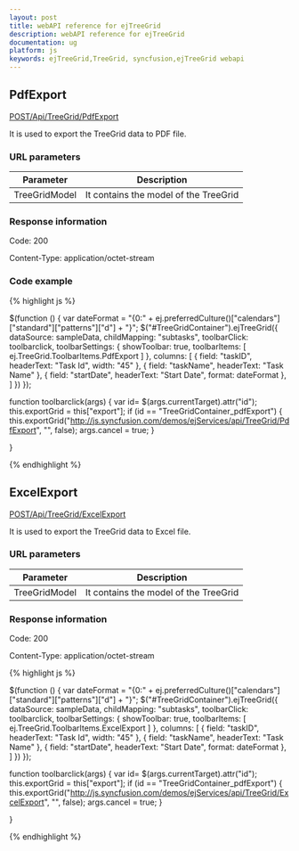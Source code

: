 ```yaml
---
layout: post
title: webAPI reference for ejTreeGrid
description: webAPI reference for ejTreeGrid
documentation: ug
platform: js
keywords: ejTreeGrid,TreeGrid, syncfusion,ejTreeGrid webapi
---
```


## PdfExport

[POST/Api/TreeGrid/PdfExport](http://js.syncfusion.com/demos/ejServices/api/TreeGrid/PdfExport)

It is used to export the TreeGrid data to PDF file.

### URL parameters

|  Parameter |  Description | 
|---|---|
|TreeGridModel|It contains the model of the TreeGrid|  

### Response information 

Code: 200

Content-Type: application/octet-stream	

### Code example 

{% highlight js %}

$(function () {
      var dateFormat = "{0:" + ej.preferredCulture()["calendars"]["standard"]["patterns"]["d"] + "}";
      $("#TreeGridContainer").ejTreeGrid({
      dataSource: sampleData,
      childMapping: "subtasks",
      toolbarClick: toolbarclick,
      toolbarSettings: {
      showToolbar: true,
      toolbarItems: [
      ej.TreeGrid.ToolbarItems.PdfExport
      ]
      },
      columns: [
      { field: "taskID", headerText: "Task Id", width: "45" },
      { field: "taskName", headerText: "Task Name" },
      { field: "startDate", headerText: "Start Date", format: dateFormat },               
      ]
      })
 });

function toolbarclick(args) {
      var id= $(args.currentTarget).attr("id");
      this.exportGrid = this["export"];
      if (id == "TreeGridContainer_pdfExport") { this.exportGrid("http://js.syncfusion.com/demos/ejServices/api/TreeGrid/PdfExport", "", false);
      args.cancel = true;
      }

}

{% endhighlight %}

## ExcelExport

[POST/Api/TreeGrid/ExcelExport](http://js.syncfusion.com/demos/ejServices/api/TreeGrid/ExcelExport)

It is used to export the TreeGrid data to Excel file.

### URL parameters

|  Parameter |  Description | 
|---|---|
|TreeGridModel|It contains the model of the TreeGrid|  

### Response information 

Code: 200

Content-Type: application/octet-stream	

{% highlight js %}

$(function () {
      var dateFormat = "{0:" + ej.preferredCulture()["calendars"]["standard"]["patterns"]["d"] + "}";
      $("#TreeGridContainer").ejTreeGrid({
      dataSource: sampleData,
      childMapping: "subtasks",
      toolbarClick: toolbarclick,
      toolbarSettings: {
      showToolbar: true,
      toolbarItems: [
      ej.TreeGrid.ToolbarItems.ExcelExport
      ]
      },
      columns: [
      { field: "taskID", headerText: "Task Id", width: "45" },
      { field: "taskName", headerText: "Task Name" },
      { field: "startDate", headerText: "Start Date", format: dateFormat },               
      ]
      })
 });

function toolbarclick(args) {
      var id= $(args.currentTarget).attr("id");
      this.exportGrid = this["export"];
      if (id == "TreeGridContainer_pdfExport") { this.exportGrid("http://js.syncfusion.com/demos/ejServices/api/TreeGrid/ExcelExport", "", false);
      args.cancel = true;
      }

}

{% endhighlight %}